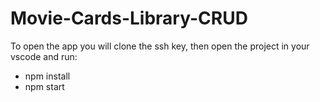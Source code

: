# Movie-Cards-Library-CRUD

  To open the app you will clone the ssh key, then open the project in your vscode and run:
  - npm install
  - npm start
  
